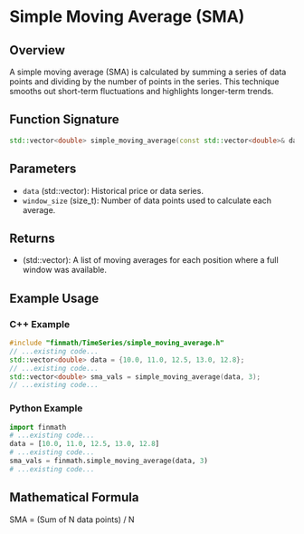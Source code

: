 # Simple Moving Average (SMA)

## Overview

A simple moving average (SMA) is calculated by summing a series of data points and dividing by the number of points in the series. This technique smooths out short-term fluctuations and highlights longer-term trends.

## Function Signature

```cpp
std::vector<double> simple_moving_average(const std::vector<double>& data, size_t window_size);
```

## Parameters

- `data` (std::vector<double>): Historical price or data series.
- `window_size` (size_t): Number of data points used to calculate each average.

## Returns

- (std::vector<double>): A list of moving averages for each position where a full window was available.

## Example Usage

### C++ Example

```cpp
#include "finmath/TimeSeries/simple_moving_average.h"
// ...existing code...
std::vector<double> data = {10.0, 11.0, 12.5, 13.0, 12.8};
// ...existing code...
std::vector<double> sma_vals = simple_moving_average(data, 3);
// ...existing code...
```

### Python Example

```python
import finmath
# ...existing code...
data = [10.0, 11.0, 12.5, 13.0, 12.8]
# ...existing code...
sma_vals = finmath.simple_moving_average(data, 3)
# ...existing code...
```

## Mathematical Formula

SMA = (Sum of N data points) / N
